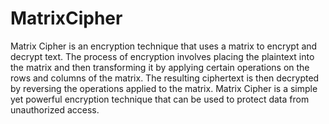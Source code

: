# MatrixCipher
Matrix Cipher is an encryption technique that uses a matrix to encrypt and decrypt text. The process of encryption involves placing the plaintext into the matrix and then transforming it by applying certain operations on the rows and columns of the matrix. The resulting ciphertext is then decrypted by reversing the operations applied to the matrix. Matrix Cipher is a simple yet powerful encryption technique that can be used to protect data from unauthorized access.

